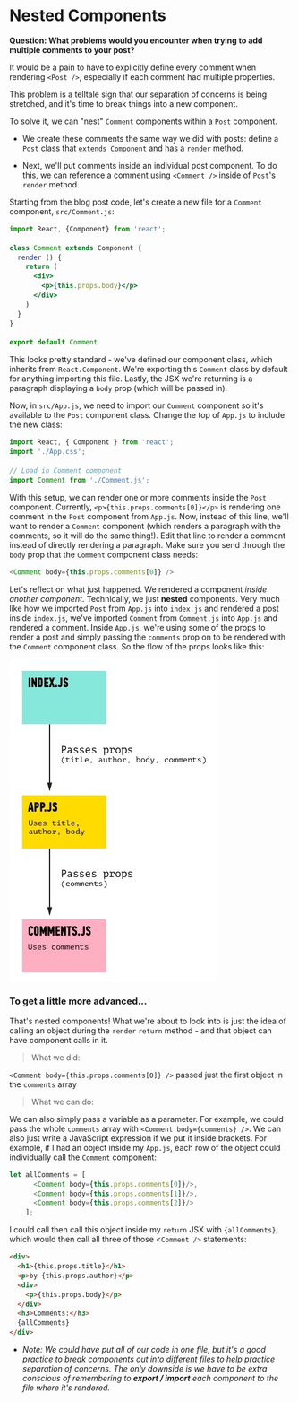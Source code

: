 # Nested Components

**Question: What problems would you encounter when trying to add multiple comments to your post?**

It would be a pain to have to explicitly define every comment when rendering `<Post />`, especially if each comment had multiple properties.

This problem is a telltale sign that our separation of concerns is being stretched, and it's time to break things into a new component.

To solve it, we can "nest" `Comment` components within a `Post` component.

* We create these comments the same way we did with posts: define a `Post` class that `extends Component` and has a `render` method.

* Next, we'll put comments inside an individual post component. To do this, we can reference a comment using `<Comment />` inside of `Post`'s `render` method.

Starting from the blog post code, let's create a new file for a `Comment` component, `src/Comment.js`:

```jsx
import React, {Component} from 'react';

class Comment extends Component {
  render () {
    return (
      <div>
        <p>{this.props.body}</p>
      </div>
    )
  }
}

export default Comment
```

This looks pretty standard - we've defined our component class, which inherits from `React.Component`. We're exporting this `Comment` class by default for anything importing this file. Lastly, the JSX we're returning is a paragraph displaying a `body` prop (which will be passed in).

Now, in `src/App.js`, we need to import our `Comment` component so it's available to the `Post` component class. Change the top of `App.js` to include the new class:

```js
import React, { Component } from 'react';
import './App.css';

// Load in Comment component
import Comment from './Comment.js';
```
With this setup, we can render one or more comments inside the `Post` component. Currently,
`<p>{this.props.comments[0]}</p>` is rendering one comment in the `Post` component from `App.js`. Now, instead of this line, we'll want to render a `Comment` component (which renders a paragraph with the comments, so it will do the same thing!). Edit that line to render a comment instead of directly rendering a paragraph.  Make sure you send through the `body` prop that the `Comment` component class needs:

```js
<Comment body={this.props.comments[0]} />
```

Let's reflect on what just happened. We rendered a component _inside another component_. Technically, we just **nested** components. Very much like how we imported `Post` from `App.js` into `index.js` and rendered a post inside `index.js`, we've imported `Comment` from `Comment.js` into `App.js` and rendered a comment. Inside `App.js`, we're using some of the props to render a post and simply passing the `comments` prop on to be rendered with the `Comment` component class. So the flow of the props looks like this:


![nested components chart](./images/nested_components_chart.jpg)


### To get a little more advanced...

That's nested components! What we're about to look into is just the idea of calling an object during the `render` `return` method - and that object can have component calls in it.

> What we did:

`<Comment body={this.props.comments[0]} />` passed just the first object in the `comments` array

> What we can do:

We can also simply pass a variable as a parameter. For example, we could pass the whole `comments` array with `<Comment body={comments} />`. We can also just write a JavaScript expression if we put it inside brackets. For example, if I had an object inside my `App.js`, each row of the object could individually call the `Comment` component:

```js
let allComments = [
      <Comment body={this.props.comments[0]}/>,
      <Comment body={this.props.comments[1]}/>,
      <Comment body={this.props.comments[2]}/>
    ];
```
I could call then call this object inside my `return` JSX with `{allComments}`, which would then call all three of those <`Comment />` statements:

```html
<div>
  <h1>{this.props.title}</h1>
  <p>by {this.props.author}</p>
  <div>
    <p>{this.props.body}</p>
  </div>
  <h3>Comments:</h3>
  {allComments}
</div>
```

 * *Note: We could have put all of our code in one file, but it's a good practice to break components out into different files to help practice separation of concerns. The only downside is we have to be extra conscious of remembering to **export / import** each component to the file where it's rendered.*
